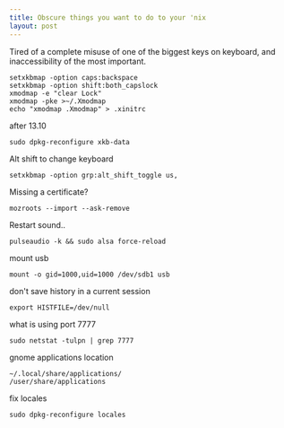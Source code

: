 ```yaml
---
title: Obscure things you want to do to your 'nix
layout: post
---
```


Tired of a complete misuse of one of the biggest keys on keyboard, and inaccessibility of the most important.

    setxkbmap -option caps:backspace
    setxkbmap -option shift:both_capslock
    xmodmap -e "clear Lock"
    xmodmap -pke >~/.Xmodmap
    echo "xmodmap .Xmodmap" > .xinitrc

after 13.10

    sudo dpkg-reconfigure xkb-data

Alt shift to change keyboard

    setxkbmap -option grp:alt_shift_toggle us,

Missing a certificate?

    mozroots --import --ask-remove

Restart sound..

    pulseaudio -k && sudo alsa force-reload

mount usb

    mount -o gid=1000,uid=1000 /dev/sdb1 usb

don't save history in a current session

    export HISTFILE=/dev/null

what is using port 7777

    sudo netstat -tulpn | grep 7777

gnome applications location

    ~/.local/share/applications/
    /user/share/applications

fix locales

    sudo dpkg-reconfigure locales
